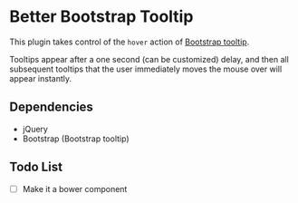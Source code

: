 Better Bootstrap Tooltip
========================

This plugin takes control of the `hover` action of [Bootstrap tooltip](http://getbootstrap.com/2.3.2/javascript.html#tooltips).

Tooltips appear after a one second (can be customized) delay, and then all subsequent tooltips that the user immediately moves the mouse over will appear instantly.

Dependencies
-----------------------------
* jQuery
* Bootstrap (Bootstrap tooltip)

Todo List
-----------------------------

- [ ] Make it a bower component
